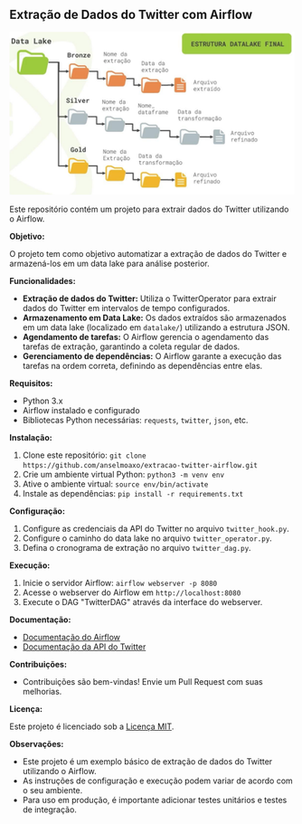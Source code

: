 ## Extração de Dados do Twitter com Airflow

![Estrutura DataLake](/imagens/data_LAKE.jpg)

Este repositório contém um projeto para extrair dados do Twitter utilizando o Airflow.

**Objetivo:**

O projeto tem como objetivo automatizar a extração de dados do Twitter e armazená-los em um data lake para análise posterior.

**Funcionalidades:**

- **Extração de dados do Twitter:**  Utiliza o TwitterOperator para extrair dados do Twitter em intervalos de tempo configurados.
- **Armazenamento em Data Lake:** Os dados extraídos são armazenados em um data lake (localizado em `datalake/`) utilizando a estrutura JSON.
- **Agendamento de tarefas:** O Airflow gerencia o agendamento das tarefas de extração, garantindo a coleta regular de dados.
- **Gerenciamento de dependências:** O Airflow garante a execução das tarefas na ordem correta, definindo as dependências entre elas.

**Requisitos:**

- Python 3.x
- Airflow instalado e configurado
- Bibliotecas Python necessárias: `requests`, `twitter`, `json`, etc.

**Instalação:**

1. Clone este repositório: `git clone https://github.com/anselmoaxo/extracao-twitter-airflow.git`
2. Crie um ambiente virtual Python: `python3 -m venv env`
3. Ative o ambiente virtual: `source env/bin/activate`
4. Instale as dependências: `pip install -r requirements.txt`

**Configuração:**

1. Configure as credenciais da API do Twitter no arquivo `twitter_hook.py`.
2. Configure o caminho do data lake no arquivo `twitter_operator.py`.
3. Defina o cronograma de extração no arquivo `twitter_dag.py`.

**Execução:**

1. Inicie o servidor Airflow: `airflow webserver -p 8080`
2. Acesse o webserver do Airflow em `http://localhost:8080`
3. Execute o DAG "TwitterDAG" através da interface do webserver.

**Documentação:**

- [Documentação do Airflow](https://airflow.apache.org/docs/stable/)
- [Documentação da API do Twitter](https://developer.twitter.com/en/docs/twitter-api)

**Contribuições:**

- Contribuições são bem-vindas! Envie um Pull Request com suas melhorias.

**Licença:**

Este projeto é licenciado sob a [Licença MIT](LICENSE).

**Observações:**

- Este projeto é um exemplo básico de extração de dados do Twitter utilizando o Airflow.
- As instruções de configuração e execução podem variar de acordo com o seu ambiente.
- Para uso em produção, é importante adicionar testes unitários e testes de integração.
